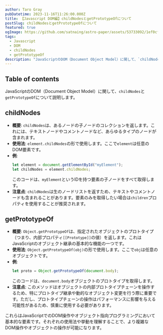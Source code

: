 ```yaml
---
author: Taro Gray
pubDatetime: 2023-11-16T11:26:00.000Z
title: 【Javascript DOM編】childNodesとgetPrototypeOfについて
postSlug: childNodesとgetPrototypeOfについて
featured: true
ogImage: https://github.com/satnaing/astro-paper/assets/53733092/1ef0cf03-8137-4d67-ac81-84a032119e3a
tags:
  - Javascript
  - DOM
  - childNodes
  - getPrototypeOf
description: "JavaScriptのDOM（Document Object Model）に関して、`childNodes`と`getPrototypeOf`について説明します。"
---
```


## Table of contents

JavaScriptのDOM（Document Object Model）に関して、`childNodes`と`getPrototypeOf`について説明します。

## childNodes

- **概要**: `childNodes`は、あるノードの子ノードのコレクションを返します。これには、テキストノードやコメントノードなど、あらゆるタイプのノードが含まれます。
- **使用法**: `element.childNodes`の形で使用します。ここで`element`は任意のDOM要素です。
- **例**:
  ```javascript
  let element = document.getElementById("myElement");
  let childNodes = element.childNodes;
  ```
  このコードは、`myElement`というIDを持つ要素の子ノードをすべて取得します。
- **注意点**: `childNodes`は生のノードリストを返すため、テキストやコメントノードも含まれることがあります。要素のみを取得したい場合は`children`プロパティを使用することが推奨されます。

## getPrototypeOf

- **概要**: `Object.getPrototypeOf`は、指定されたオブジェクトのプロトタイプ（つまり、内部プロパティ`[[Prototype]]`の値）を返します。これはJavaScriptのオブジェクト継承の基本的な機能の一つです。
- **使用法**: `Object.getPrototypeOf(obj)`の形で使用します。ここで`obj`は任意のオブジェクトです。
- **例**:
  ```javascript
  let proto = Object.getPrototypeOf(document.body);
  ```
  このコードは、`document.body`オブジェクトのプロトタイプを取得します。
- **注意点**: このメソッドはオブジェクトの内部プロトタイプチェーンを操作するため、特にプロトタイプ継承や動的なオブジェクト変更を行う際に重要です。ただし、プロトタイプチェーンの操作はパフォーマンスに影響を与える可能性があるため、慎重に使用する必要があります。

これらはJavaScriptでのDOM操作やオブジェクト指向プログラミングにおいて基本的な要素です。それぞれの使用法や挙動を理解することで、より複雑なDOM操作やオブジェクトの操作が可能になります。
